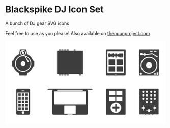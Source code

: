 # Blackspike DJ Icon Set
A bunch of DJ gear SVG icons

Feel free to use as you please! Also available on  [thenounproject.com](https://thenounproject.com/blackspike/collection/dj-gear/)

![Preview](DJ-Icons-Preview.png)
